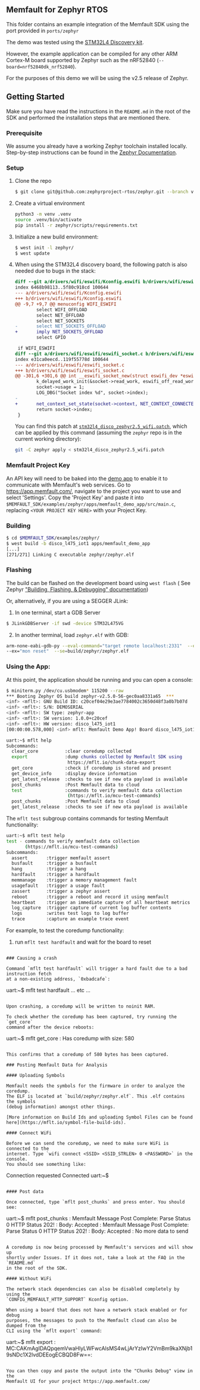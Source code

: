 ## Memfault for Zephyr RTOS

This folder contains an example integration of the Memfault SDK using the port
provided in `ports/zephyr`

The demo was tested using the
[STM32L4 Discovery kit](https://www.st.com/en/evaluation-tools/b-l475e-iot01a.html).

However, the example application can be compiled for any other ARM Cortex-M
board supported by Zephyr such as the nRF52840 (`--board=nrf52840dk_nrf52840`).

For the purposes of this demo we will be using the v2.5 release of Zephyr.

## Getting Started

Make sure you have read the instructions in the `README.md` in the root of the
SDK and performed the installation steps that are mentioned there.

### Prerequisite

We assume you already have a working Zephyr toolchain installed locally.
Step-by-step instructions can be found in the
[Zephyr Documentation](https://docs.zephyrproject.org/2.5.0/getting_started/index.html#build-hello-world).

### Setup

1. Clone the repo

   ```bash
   $ git clone git@github.com:zephyrproject-rtos/zephyr.git --branch v2.5-branch zephyr
   ```

2. Create a virtual environment

   ```bash
   python3 -m venv .venv
   source .venv/bin/activate
   pip install -r zephyr/scripts/requirements.txt
   ```

3. Initialize a new build environment:

   ```bash
   $ west init -l zephyr/
   $ west update
   ```

4. When using the STM32L4 discovery board, the following patch is also needed
   due to bugs in the stack:

   ```diff
   diff --git a/drivers/wifi/eswifi/Kconfig.eswifi b/drivers/wifi/eswifi/Kconfig.eswifi
   index 6468b98113..5f80c918cd 100644
   --- a/drivers/wifi/eswifi/Kconfig.eswifi
   +++ b/drivers/wifi/eswifi/Kconfig.eswifi
   @@ -9,7 +9,7 @@ menuconfig WIFI_ESWIFI
           select WIFI_OFFLOAD
           select NET_OFFLOAD
           select NET_SOCKETS
   -       select NET_SOCKETS_OFFLOAD
   +       imply NET_SOCKETS_OFFLOAD
           select GPIO

    if WIFI_ESWIFI
   diff --git a/drivers/wifi/eswifi/eswifi_socket.c b/drivers/wifi/eswifi/eswifi_socket.c
   index e31ca0eecd..119f55778d 100644
   --- a/drivers/wifi/eswifi/eswifi_socket.c
   +++ b/drivers/wifi/eswifi/eswifi_socket.c
   @@ -301,6 +301,6 @@ int __eswifi_socket_new(struct eswifi_dev *eswifi, int family, int type,
           k_delayed_work_init(&socket->read_work, eswifi_off_read_work);
           socket->usage = 1;
           LOG_DBG("Socket index %d", socket->index);
   -
   +       net_context_set_state(socket->context, NET_CONTEXT_CONNECTED);
           return socket->index;
    }
   ```

   You can find this patch at
   [`stm32l4_disco_zephyr2.5_wifi.patch`](./stm32l4_disco_zephyr2.5_wifi.patch),
   which can be applied by this command (assuming the `zephyr` repo is in the
   current working directory):

   ```bash
   git -C zephyr apply < stm32l4_disco_zephyr2.5_wifi.patch
   ```

### Memfault Project Key

An API key will need to be baked into the [demo app](https://mflt.io/demo-cli)
to enable it to communicate with Memfault's web services. Go to
https://app.memfault.com/, navigate to the project you want to use and select
'Settings'. Copy the 'Project Key' and paste it into
`$MEMFAULT_SDK/examples/zephyr/apps/memfault_demo_app/src/main.c`, replacing
`<YOUR PROJECT KEY HERE>` with your Project Key.

### Building

```bash
$ cd $MEMFAULT_SDK/examples/zephyr/
$ west build -b disco_l475_iot1 apps/memfault_demo_app
[...]
[271/271] Linking C executable zephyr/zephyr.elf
```

### Flashing

The build can be flashed on the development board using `west flash` ( See
Zephyr
["Building, Flashing, & Debugging" documentation](https://docs.zephyrproject.org/2.5.0/guides/west/build-flash-debug.html?highlight=building%20flashing#flashing-west-flash))

Or, alternatively, if you are using a SEGGER JLink:

1. In one terminal, start a GDB Server

```bash
$ JLinkGDBServer -if swd -device STM32L475VG
```

2. In another terminal, load `zephyr.elf` with GDB:

```bash
arm-none-eabi-gdb-py --eval-command="target remote localhost:2331"  --ex="mon reset" --ex="load"
--ex="mon reset"  --se=build/zephyr/zephyr.elf
```

### Using the App:

At this point, the application should be running and you can open a console:

```bash
$ miniterm.py /dev/cu.usbmodem* 115200 --raw
*** Booting Zephyr OS build zephyr-v2.5.0-56-gec0aa8331a65  ***
<inf> <mflt>: GNU Build ID: c20cef04e29e3ae7784002c3650d48f3a0b7b07d
<inf> <mflt>: S/N: DEMOSERIAL
<inf> <mflt>: SW type: zephyr-app
<inf> <mflt>: SW version: 1.0.0+c20cef
<inf> <mflt>: HW version: disco_l475_iot1
[00:00:00.578,000] <inf> mflt: Memfault Demo App! Board disco_l475_iot1

uart:~$ mflt help
Subcommands:
  clear_core          :clear coredump collected
  export              :dump chunks collected by Memfault SDK using
                       https://mflt.io/chunk-data-export
  get_core            :check if coredump is stored and present
  get_device_info     :display device information
  get_latest_release  :checks to see if new ota payload is available
  post_chunks         :Post Memfault data to cloud
  test                :commands to verify memfault data collection
                       (https://mflt.io/mcu-test-commands)
  post_chunks         :Post Memfault data to cloud
  get_latest_release  :checks to see if new ota payload is available
```

The `mflt test` subgroup contains commands for testing Memfault functionality:

```bash
uart:~$ mflt test help
test - commands to verify memfault data collection
       (https://mflt.io/mcu-test-commands)
Subcommands:
  assert       :trigger memfault assert
  busfault     :trigger a busfault
  hang         :trigger a hang
  hardfault    :trigger a hardfault
  memmanage    :trigger a memory management fault
  usagefault   :trigger a usage fault
  zassert      :trigger a zephyr assert
  reboot       :trigger a reboot and record it using memfault
  heartbeat    :trigger an immediate capture of all heartbeat metrics
  log_capture  :trigger capture of current log buffer contents
  logs         :writes test logs to log buffer
  trace        :capture an example trace event
```

For example, to test the coredump functionality:

1. run `mflt test hardfault` and wait for the board to reset
```

### Causing a crash

Command `mflt test hardfault` will trigger a hard fault due to a bad instruction fetch
at a non-existing address, `0xbadcafe`:

```
uart:~$ mflt test hardfault
... etc ...
```

Upon crashing, a coredump will be written to noinit RAM.

To check whether the coredump has been captured, try running the `get_core`
command after the device reboots:

```
uart:~$ mflt get_core
<inf> <mflt>: Has coredump with size: 580
```

This confirms that a coredump of 580 bytes has been captured.

### Posting Memfault Data for Analysis

#### Uploading Symbols

Memfault needs the symbols for the firmware in order to analyze the coredump.
The ELF is located at `build/zephyr/zephyr.elf`. This .elf contains the symbols
(debug information) amongst other things.

[More information on Build Ids and uploading Symbol Files can be found here](https://mflt.io/symbol-file-build-ids).

#### Connect WiFi

Before we can send the coredump, we need to make sure WiFi is connected to the
internet. Type `wifi connect <SSID> <SSID_STRLEN> 0 <PASSWORD>` in the console.
You should see something like:

```
Connection requested
Connected
uart:~$
```

#### Post data

Once connected, type `mflt post_chunks` and press enter. You should see:

```
uart:~$ mflt post_chunks
<dbg> <mflt>: Memfault Message Post Complete: Parse Status 0 HTTP Status 202!
<dbg> <mflt>: Body: Accepted
<dbg> <mflt>: Memfault Message Post Complete: Parse Status 0 HTTP Status 202!
<dbg> <mflt>: Body: Accepted
<dbg> <mflt>: No more data to send
```

A coredump is now being processed by Memfault's services and will show up
shortly under Issues. If it does not, take a look at the FAQ in the `README.md`
in the root of the SDK.

#### Without WiFi

The network stack dependencies can also be disabled completely by using the
`CONFIG_MEMFAULT_HTTP_SUPPORT` Kconfig option.

When using a board that does not have a network stack enabled or for debug
purposes, the messages to push to the Memfault cloud can also be dumped from the
CLI using the `mflt export` command:

```
uart:~$ mflt export
<inf> <mflt>: MC:CAKmAgIDAQpqemVwaHlyLWFwcAlsMS4wLjArYzIwY2VmBm9kaXNjb19sNDc1X2lvdDEEogECBQD8Fw==:
```

You can then copy and paste the output into the "Chunks Debug" view in the
Memfault UI for your project https://app.memfault.com/
